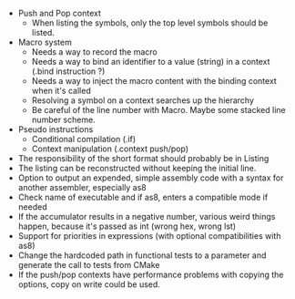- Push and Pop context
  - When listing the symbols, only the top level symbols should be listed.
- Macro system
  - Needs a way to record the macro
  - Needs a way to bind an identifier to a value (string) in a context (.bind instruction ?)
  - Needs a way to inject the macro content with the binding context when it's called
  - Resolving a symbol on a context searches up the hierarchy
  - Be careful of the line number with Macro. Maybe some stacked line number scheme.
- Pseudo instructions
  - Conditional compilation (.if)
  - Context manipulation (.context push/pop)
- The responsibility of the short format should probably be in Listing
- The listing can be reconstructed without keeping the initial line.
- Option to output an expended, simple assembly code with a syntax for another assembler, especially as8
- Check name of executable and if as8, enters a compatible mode if needed
- If the accumulator results in a negative number, various weird things happen, because it's passed as int (wrong hex, wrong lst)
- Support for priorities in expressions (with optional compatibilities with as8)
- Change the hardcoded path in functional tests to a parameter and generate the call to tests from CMake
- If the push/pop contexts have performance problems with copying the options, copy on write could be used.

